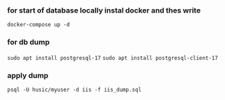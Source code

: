 ### for start of database locally instal docker and thes write 
`docker-compose up -d`

### for db dump

`sudo apt install postgresql-17`
`sudo apt install postgresql-client-17`

### apply dump

`psql -U husic/myuser -d iis -f iis_dump.sql`
